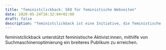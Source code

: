 ```yaml
---
title: "feministclickback: SEO für feministische Webseiten"
date: 2020-05-24T16:32:04+02:00
draft: false
description: "feministclickback ist eine Initiative, die feministische Webseiten dabei unterstützt, über Suchmaschinenoptimierung ein breiteres Publikum zu erreichen."
---
```

feministclickback unterstützt feministische Aktivist:innen, mithilfe von Suchmaschinenoptimierung ein breiteres Publikum zu erreichen.
